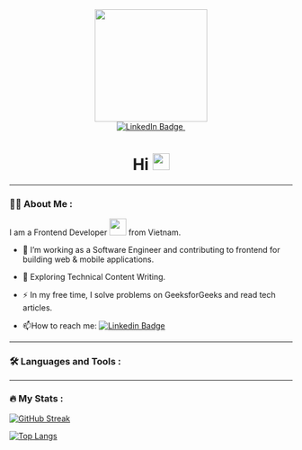 <div id="header" align="center">
  <img src="https://media.giphy.com/media/o0vwzuFwCGAFO/giphy.gif" width="200"/>
</div>

<div id="badges" align="center">
  <a href="https://www.linkedin.com/in/quyenlt1812/" target="_blank">
    <img src="https://img.shields.io/badge/Linkedin-blue?style=flat&logo=linkedin&logoColor=white" alt="LinkedIn Badge"/>
  </a>
  <img src="https://komarev.com/ghpvc/?username=Foxhound401&style=flat-square&color=blue" alt=""/>
</div>

<h1 align="center">
  Hi
  <img src="https://media.giphy.com/media/hvRJCLFzcasrR4ia7z/giphy.gif" width="30px"/>
</h1>

---

### :woman_technologist: About Me :
I am a Frontend Developer <img src="https://media.giphy.com/media/WUlplcMpOCEmTGBtBW/giphy.gif" width="30"> from Vietnam.

- :telescope: I’m working as a Software Engineer and contributing to frontend for building web & mobile applications.

- :seedling: Exploring Technical Content Writing.

- :zap: In my free time, I solve problems on GeeksforGeeks and read tech articles.

- :mailbox:How to reach me: [![Linkedin Badge](https://img.shields.io/badge/Linkedin-blue?style=flat&logo=Linkedin&logoColor=white)](https://www.linkedin.com/in/quyenlt1812)

---

### :hammer_and_wrench: Languages and Tools :

---

### :fire: My Stats :
[![GitHub Streak](http://github-readme-streak-stats.herokuapp.com?user=Foxhound401&theme=react&hide_border=true&date_format=M%20j%5B%2C%20Y%5D)](https://git.io/streak-stats)

[![Top Langs](https://github-readme-stats.vercel.app/api/top-langs/?username=Foxhound401&layout=compact&theme=react&hide_border=true&count_private=true)](https://github.com/anuraghazra/github-readme-stats)

